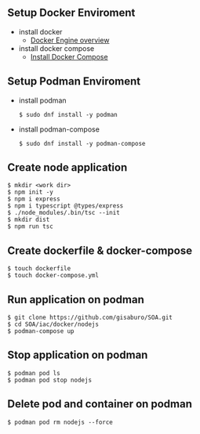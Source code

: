 ## Setup Docker Enviroment
- install docker
    - [Docker Engine overview](https://docs.docker.com/install/)
- install docker compose
    - [Install Docker Compose](https://docs.docker.com/compose/install/)
## Setup Podman Enviroment
- install podman
  ```
  $ sudo dnf install -y podman
  ```
- install podman-compose
  ```
  $ sudo dnf install -y podman-compose
  ```
## Create node application
```
$ mkdir <work dir>
$ npm init -y
$ npm i express
$ npm i typescript @types/express
$ ./node_modules/.bin/tsc --init
$ mkdir dist
$ npm run tsc
```
## Create dockerfile & docker-compose
```
$ touch dockerfile
$ touch docker-compose.yml
```
## Run application on podman
```
$ git clone https://github.com/gisaburo/SOA.git
$ cd SOA/iac/docker/nodejs
$ podman-compose up
```
## Stop application on podman
```
$ podman pod ls
$ podman pod stop nodejs
```
## Delete pod and container on podman
```
$ podman pod rm nodejs --force
```
